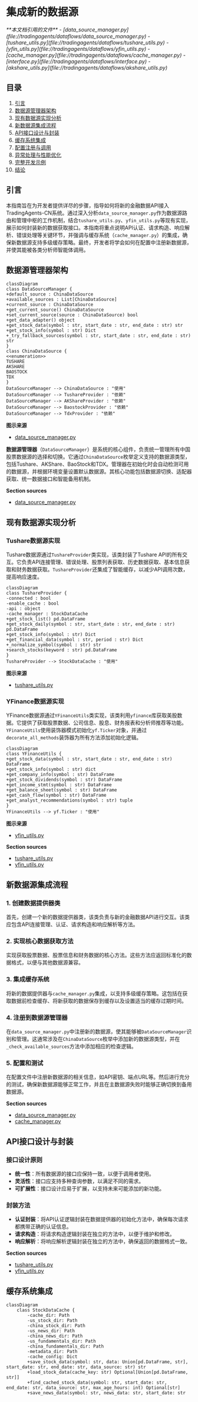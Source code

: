 
# 集成新的数据源

<cite>
**本文档引用的文件**  
- [data_source_manager.py](file://tradingagents/dataflows/data_source_manager.py)
- [tushare_utils.py](file://tradingagents/dataflows/tushare_utils.py)
- [yfin_utils.py](file://tradingagents/dataflows/yfin_utils.py)
- [cache_manager.py](file://tradingagents/dataflows/cache_manager.py)
- [interface.py](file://tradingagents/dataflows/interface.py)
- [akshare_utils.py](file://tradingagents/dataflows/akshare_utils.py)
</cite>

## 目录
1. [引言](#引言)
2. [数据源管理器架构](#数据源管理器架构)
3. [现有数据源实现分析](#现有数据源实现分析)
4. [新数据源集成流程](#新数据源集成流程)
5. [API接口设计与封装](#api接口设计与封装)
6. [缓存系统集成](#缓存系统集成)
7. [配置注册与调用](#配置注册与调用)
8. [异常处理与性能优化](#异常处理与性能优化)
9. [完整开发示例](#完整开发示例)
10. [结论](#结论)

## 引言
本指南旨在为开发者提供详尽的步骤，指导如何将新的金融数据API接入TradingAgents-CN系统。通过深入分析`data_source_manager.py`作为数据源路由和管理中枢的工作机制，结合`tushare_utils.py`、`yfin_utils.py`等现有实现，展示如何封装新的数据获取接口。本指南将重点说明API认证、请求构造、响应解析、错误处理等关键环节，并强调与缓存系统（`cache_manager.py`）的集成，确保新数据源支持多级缓存策略。最终，开发者将学会如何在配置中注册新数据源，并使其能被各类分析师智能体调用。

## 数据源管理器架构

```mermaid
classDiagram
class DataSourceManager {
+default_source : ChinaDataSource
+available_sources : List[ChinaDataSource]
+current_source : ChinaDataSource
+get_current_source() ChinaDataSource
+set_current_source(source : ChinaDataSource) bool
+get_data_adapter() object
+get_stock_data(symbol : str, start_date : str, end_date : str) str
+get_stock_info(symbol : str) Dict
+_try_fallback_sources(symbol : str, start_date : str, end_date : str) str
}
class ChinaDataSource {
<<enumeration>>
TUSHARE
AKSHARE
BAOSTOCK
TDX
}
DataSourceManager --> ChinaDataSource : "使用"
DataSourceManager --> TushareProvider : "依赖"
DataSourceManager --> AKShareProvider : "依赖"
DataSourceManager --> BaostockProvider : "依赖"
DataSourceManager --> TdxProvider : "依赖"
```

**图示来源**
- [data_source_manager.py](file://tradingagents/dataflows/data_source_manager.py#L1-L353)

**数据源管理器**（`DataSourceManager`）是系统的核心组件，负责统一管理所有中国股票数据源的选择和切换。它通过`ChinaDataSource`枚举定义支持的数据源类型，包括Tushare、AKShare、BaoStock和TDX。管理器在初始化时会自动检测可用的数据源，并根据环境变量设置默认数据源。其核心功能包括数据源切换、适配器获取、统一数据接口和智能备用机制。

**Section sources**
- [data_source_manager.py](file://tradingagents/dataflows/data_source_manager.py#L1-L353)

## 现有数据源实现分析

### Tushare数据源实现
Tushare数据源通过`TushareProvider`类实现，该类封装了Tushare API的所有交互。它负责API连接管理、错误处理、股票列表获取、历史数据获取、基本信息获取和财务数据获取。`TushareProvider`还集成了智能缓存，以减少API调用次数，提高响应速度。

```mermaid
classDiagram
class TushareProvider {
-connected : bool
-enable_cache : bool
-api : object
-cache_manager : StockDataCache
+get_stock_list() pd.DataFrame
+get_stock_daily(symbol : str, start_date : str, end_date : str) pd.DataFrame
+get_stock_info(symbol : str) Dict
+get_financial_data(symbol : str, period : str) Dict
+_normalize_symbol(symbol : str) str
+search_stocks(keyword : str) pd.DataFrame
}
TushareProvider --> StockDataCache : "使用"
```

**图示来源**
- [tushare_utils.py](file://tradingagents/dataflows/tushare_utils.py#L1-L411)

### YFinance数据源实现
YFinance数据源通过`YFinanceUtils`类实现，该类利用`yfinance`库获取美股数据。它提供了获取股票数据、公司信息、股息、财务报表和分析师推荐等功能。`YFinanceUtils`使用装饰器模式初始化`yf.Ticker`对象，并通过`decorate_all_methods`装饰器为所有方法添加初始化逻辑。

```mermaid
classDiagram
class YFinanceUtils {
+get_stock_data(symbol : str, start_date : str, end_date : str) DataFrame
+get_stock_info(symbol : str) dict
+get_company_info(symbol : str) DataFrame
+get_stock_dividends(symbol : str) DataFrame
+get_income_stmt(symbol : str) DataFrame
+get_balance_sheet(symbol : str) DataFrame
+get_cash_flow(symbol : str) DataFrame
+get_analyst_recommendations(symbol : str) tuple
}
YFinanceUtils --> yf.Ticker : "使用"
```

**图示来源**
- [yfin_utils.py](file://tradingagents/dataflows/yfin_utils.py#L1-L126)

**Section sources**
- [tushare_utils.py](file://tradingagents/dataflows/tushare_utils.py#L1-L411)
- [yfin_utils.py](file://tradingagents/dataflows/yfin_utils.py#L1-L126)

## 新数据源集成流程

### 1. 创建数据提供器类
首先，创建一个新的数据提供器类，该类负责与新的金融数据API进行交互。该类应包含API连接管理、认证、请求构造和响应解析等方法。

### 2. 实现核心数据获取方法
实现获取股票数据、股票信息和财务数据的核心方法。这些方法应返回标准化的数据格式，以便与其他数据源兼容。

### 3. 集成缓存系统
将新的数据提供器与`cache_manager.py`集成，以支持多级缓存策略。这包括在获取数据前检查缓存、将新获取的数据保存到缓存以及设置适当的缓存过期时间。

### 4. 注册到数据源管理器
在`data_source_manager.py`中注册新的数据源，使其能够被`DataSourceManager`识别和管理。这通常涉及在`ChinaDataSource`枚举中添加新的数据源类型，并在`_check_available_sources`方法中添加相应的检查逻辑。

### 5. 配置和测试
在配置文件中注册新数据源的相关信息，如API密钥、端点URL等。然后进行充分的测试，确保新数据源能够正常工作，并且在主数据源失败时能够正确切换到备用数据源。

**Section sources**
- [data_source_manager.py](file://tradingagents/dataflows/data_source_manager.py#L1-L353)
- [cache_manager.py](file://tradingagents/dataflows/cache_manager.py#L1-L504)

## API接口设计与封装

### 接口设计原则
- **统一性**：所有数据源的接口应保持一致，以便于调用者使用。
- **灵活性**：接口应支持多种查询参数，以满足不同的需求。
- **可扩展性**：接口设计应易于扩展，以支持未来可能添加的新功能。

### 封装方法
- **认证封装**：将API认证逻辑封装在数据提供器的初始化方法中，确保每次请求都携带正确的认证信息。
- **请求构造**：将请求构造逻辑封装在独立的方法中，以便于维护和修改。
- **响应解析**：将响应解析逻辑封装在独立的方法中，确保返回的数据格式一致。

**Section sources**
- [tushare_utils.py](file://tradingagents/dataflows/tushare_utils.py#L1-L411)
- [yfin_utils.py](file://tradingagents/dataflows/yfin_utils.py#L1-L126)

## 缓存系统集成

```mermaid
classDiagram
    class StockDataCache {
        -cache_dir: Path
        -us_stock_dir: Path
        -china_stock_dir: Path
        -us_news_dir: Path
        -china_news_dir: Path
        -us_fundamentals_dir: Path
        -china_fundamentals_dir: Path
        -metadata_dir: Path
        -cache_config: Dict
        +save_stock_data(symbol: str, data: Union[pd.DataFrame, str], start_date: str, end_date: str, data_source: str) str
        +load_stock_data(cache_key: str) Optional[Union[pd.DataFrame, str]]
        +find_cached_stock_data(symbol: str, start_date: str, end_date: str, data_source: str, max_age_hours: int) Optional[str]
        +save_news_data(symbol: str, news_data: str, start_date: str